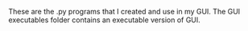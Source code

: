 These are the .py programs that I created and use in my GUI. The GUI executables folder contains an executable version of GUI. 
